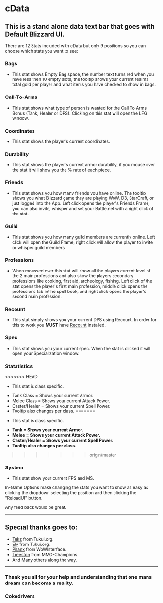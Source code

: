 # cData
 
## This is a stand alone data text bar that goes with  Default Blizzard UI.

There are 12 Stats included with cData but only 9 positions so you can choose which stats you want to see:

### Bags 
* This stat shows Empty Bag space, the number text turns red when you have less then 10 empty slots, the tooltip shows your current realms total gold per player and what items you have checked to show in bags.
### Call-To-Arms
* This stat shows what type of person is wanted for the Call To Arms Bonus (Tank, Healer or DPS). Clicking on this stat will open the LFG window.
### Coordinates
* This stat shows the player's current coordinates.
### Durability
* This stat shows the player's current armor durability, if you mouse over the stat it will show you the % rate of each piece.
### Friends
* This stat shows you how many friends you have online. The tooltip shows you what Blizzard game they are playing WoW, D3, StarCraft, or just logged into the App. Left click opens the player's Friends Frame, you can also invite, whisper and set your Battle.net with a right click of the stat.
### Guild
* This stat shows you how many guild members are currently online. Left click will open the Guild Frame, right click will allow the player to invite or whisper guild members.
### Professions
* When moussed over this stat will show all the players current level of the 2 main professions and also show the players secondary professions like cooking, first aid, archeology, fishing. Left click of the stat opens the player's first main profession, middle click opens the professions tab int he spell book, and right click opens the player's second main profession.
### Recount 
* This stat simply shows you your current DPS using Recount. In order for this to work you **MUST** have [Recount](http://www.curse.com/addons/wow/recount) installed.
### Spec
* This stat shows you your current spec. When the stat is clicked it will open your Specialization window. 
### Statatistics 
<<<<<<< HEAD
* This stat is class specific.
- Tank Class = Shows your current Armor. 
- Melee Class = Shows your current Attack Power. 
- Caster/Healer = Shows your current Spell Power. 
- Tooltip also changes per class.
=======
* This stat is class specific. 
- **Tank = Shows your current Armor.** 
- **Melee = Shows your current Attack Power.** 
- **Caster/Healer = Shows your current Spell Power.** 
- **Tooltip also changes per class.**
>>>>>>> origin/master

### System 
* This stat show your current FPS and MS.


In-Game Options make changing the stats you want to show as easy as clicking the dropdown selecting the position and then clicking the "ReloadUI" button.

Any feed back would be great.

***
## Special thanks goes to:

* [Tukz](www.tukui.org) from Tukui.org.
* [Elv](www.tukui.org) from Tukui.org.
* [Phanx](http://www.wowinterface.com/forums/member.php?find=lastposter&f=87) from WoWInterface.
* [Treeston](http://www.mmo-champion.com/members/562614-Treeston) from MMO-Champions.
* And Many others along the way.
***

### Thank you all for your help and understanding that one mans dream can become a reality.
### Cokedrivers
